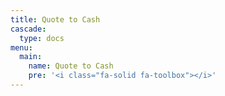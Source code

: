 ```yaml
---
title: Quote to Cash
cascade:
  type: docs
menu:
  main:
    name: Quote to Cash
    pre: '<i class="fa-solid fa-toolbox"></i>'
---
```

